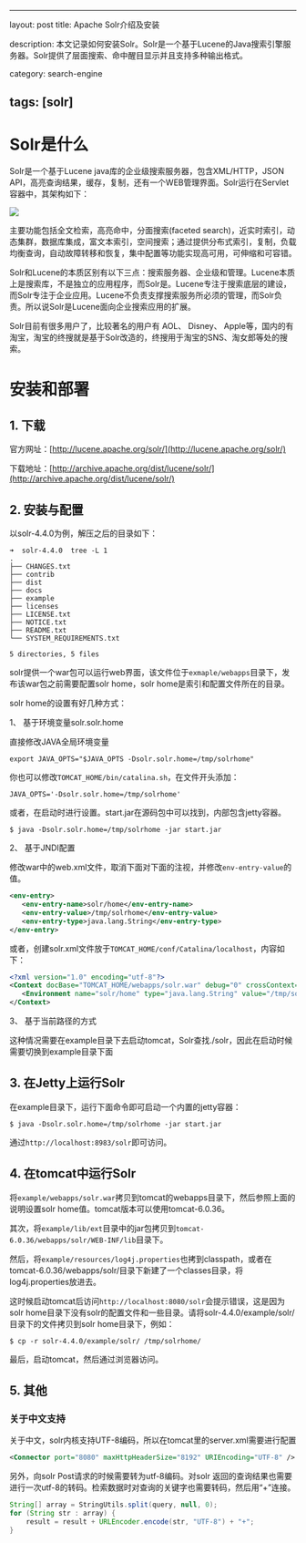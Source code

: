 
---
layout: post
title: Apache Solr介绍及安装

description: 本文记录如何安装Solr。Solr是一个基于Lucene的Java搜索引擎服务器。Solr提供了层面搜索、命中醒目显示并且支持多种输出格式。

category: search-engine

tags: [solr]
---


# Solr是什么

Solr是一个基于Lucene java库的企业级搜索服务器，包含XML/HTTP，JSON API，高亮查询结果，缓存，复制，还有一个WEB管理界面。Solr运行在Servlet容器中，其架构如下：

![](/images/solr-architecture.jpg)

主要功能包括全文检索，高亮命中，分面搜索(faceted search)，近实时索引，动态集群，数据库集成，富文本索引，空间搜索；通过提供分布式索引，复制，负载均衡查询，自动故障转移和恢复，集中配置等功能实现高可用，可伸缩和可容错。

Solr和Lucene的本质区别有以下三点：搜索服务器、企业级和管理。Lucene本质上是搜索库，不是独立的应用程序，而Solr是。Lucene专注于搜索底层的建设，而Solr专注于企业应用。Lucene不负责支撑搜索服务所必须的管理，而Solr负责。所以说Solr是Lucene面向企业搜索应用的扩展。

Solr目前有很多用户了，比较著名的用户有 AOL、 Disney、 Apple等，国内的有淘宝，淘宝的终搜就是基于Solr改造的，终搜用于淘宝的SNS、淘女郎等处的搜索。

# 安装和部署

## 1. 下载

官方网址：[http://lucene.apache.org/solr/](http://lucene.apache.org/solr/) 

下载地址：[http://archive.apache.org/dist/lucene/solr/](http://archive.apache.org/dist/lucene/solr/)

## 2. 安装与配置

以solr-4.4.0为例，解压之后的目录如下：

~~~
➜  solr-4.4.0  tree -L 1
.
├── CHANGES.txt
├── contrib
├── dist
├── docs
├── example
├── licenses
├── LICENSE.txt
├── NOTICE.txt
├── README.txt
└── SYSTEM_REQUIREMENTS.txt

5 directories, 5 files
~~~

solr提供一个war包可以运行web界面，该文件位于`exmaple/webapps`目录下，发布该war包之前需要配置solr home，solr home是索引和配置文件所在的目录。

solr home的设置有好几种方式：

1、 基于环境变量solr.solr.home 

直接修改JAVA全局环境变量

~~~
export JAVA_OPTS="$JAVA_OPTS -Dsolr.solr.home=/tmp/solrhome"
~~~

你也可以修改`TOMCAT_HOME/bin/catalina.sh`，在文件开头添加：

~~~
JAVA_OPTS='-Dsolr.solr.home=/tmp/solrhome'
~~~

或者，在启动时进行设置。start.jar在源码包中可以找到，内部包含jetty容器。

~~~
$ java -Dsolr.solr.home=/tmp/solrhome -jar start.jar
~~~

2、 基于JNDI配置 

修改war中的web.xml文件，取消下面对下面的注视，并修改`env-entry-value`的值。

~~~xml
<env-entry>
   <env-entry-name>solr/home</env-entry-name>
   <env-entry-value>/tmp/solrhome</env-entry-value>
   <env-entry-type>java.lang.String</env-entry-type>
</env-entry>
~~~

或者，创建solr.xml文件放于`TOMCAT_HOME/conf/Catalina/localhost`，内容如下： 

~~~xml
<?xml version="1.0" encoding="utf-8"?>
<Context docBase="TOMCAT_HOME/webapps/solr.war" debug="0" crossContext="true">
   <Environment name="solr/home" type="java.lang.String" value="/tmp/solrhomehome" override="true"/>
</Context>
~~~

3、 基于当前路径的方式

这种情况需要在example目录下去启动tomcat，Solr查找./solr，因此在启动时候需要切换到example目录下面

## 3. 在Jetty上运行Solr

在example目录下，运行下面命令即可启动一个内置的jetty容器：

~~~
$ java -Dsolr.solr.home=/tmp/solrhome -jar start.jar
~~~

通过`http://localhost:8983/solr`即可访问。

## 4. 在tomcat中运行Solr

将`example/webapps/solr.war`拷贝到tomcat的webapps目录下，然后参照上面的说明设置solr home值。tomcat版本可以使用tomcat-6.0.36。

其次，将`example/lib/ext`目录中的jar包拷贝到`tomcat-6.0.36/webapps/solr/WEB-INF/lib`目录下。

然后，将`example/resources/log4j.properties`也拷到classpath，或者在tomcat-6.0.36/webapps/solr/目录下新建了一个classes目录，将log4j.properties放进去。

这时候启动tomcat后访问`http://localhost:8080/solr`会提示错误，这是因为solr home目录下没有solr的配置文件和一些目录。请将solr-4.4.0/example/solr/目录下的文件拷贝到solr home目录下，例如：

~~~
$ cp -r solr-4.4.0/example/solr/ /tmp/solrhome/
~~~

最后，启动tomcat，然后通过浏览器访问。

## 5. 其他

### 关于中文支持

关于中文，solr内核支持UTF-8编码，所以在tomcat里的server.xml需要进行配置

~~~xml
<Connector port="8080" maxHttpHeaderSize="8192" URIEncoding="UTF-8" />
~~~

另外，向solr Post请求的时候需要转为utf-8编码。对solr 返回的查询结果也需要进行一次utf-8的转码。检索数据时对查询的关键字也需要转码，然后用“+”连接。

~~~java
String[] array = StringUtils.split(query, null, 0);
for (String str : array) {
    result = result + URLEncoder.encode(str, "UTF-8") + "+";
}
~~~

